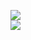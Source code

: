[![](https://img.shields.io/badge/Made%20With-Github%20Spray-lightgrey.svg?style=for-the-badge&logo=github)](https://github.com/Annihil/github-spray#26332)  
[![](https://i.imgur.com/2DrTn0Z.gif)](https://github.com/Annihil/github-spray)